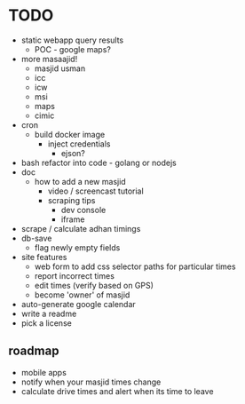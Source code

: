 # TODO
- static webapp query results
  - POC - google maps?
- more masaajid!
  - masjid usman
  - icc
  - icw
  - msi
  - maps
  - cimic
- cron
  - build docker image
    - inject credentials
      - ejson?
- bash refactor into code - golang or nodejs
- doc
  - how to add a new masjid
    - video / screencast tutorial
    - scraping tips
      - dev console
      - iframe
- scrape / calculate adhan timings
- db-save
  - flag newly empty fields
- site features
  - web form to add css selector paths for particular times
  - report incorrect times
  - edit times (verify based on GPS)
  - become 'owner' of masjid
- auto-generate google calendar
- write a readme
- pick a license

## roadmap
- mobile apps
- notify when your masjid times change
- calculate drive times and alert when its time to leave
